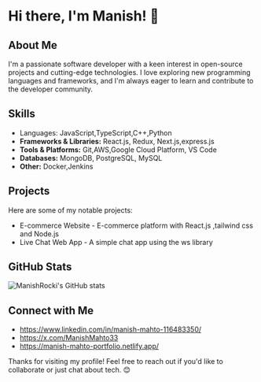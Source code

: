 # Hi there, I'm Manish! 👋

## About Me
I'm a passionate software developer with a keen interest in open-source projects and cutting-edge technologies. I love exploring new programming languages and frameworks, and I'm always eager to learn and contribute to the developer community.


## Skills
- Languages: JavaScript,TypeScript,C++,Python
- **Frameworks & Libraries:** React.js, Redux, Next.js,express.js
- **Tools & Platforms:**  Git,AWS,Google Cloud Platform, VS Code
- **Databases:** MongoDB, PostgreSQL, MySQL
- **Other:** Docker,Jenkins

## Projects
Here are some of my notable projects:

- E-commerce Website - E-commerce platform with React.js ,tailwind css and Node.js
- Live Chat Web App - A simple chat app using the ws library



## GitHub Stats
![ManishRocki's GitHub stats](https://github-readme-stats.vercel.app/api?username=ManishMahto1&show_icons=true&theme=radical)

## Connect with Me
- https://www.linkedin.com/in/manish-mahto-116483350/
- https://x.com/ManishMahto33
- https://manish-mahto-portfolio.netlify.app/

Thanks for visiting my profile! Feel free to reach out if you'd like to collaborate or just chat about tech. 😊
